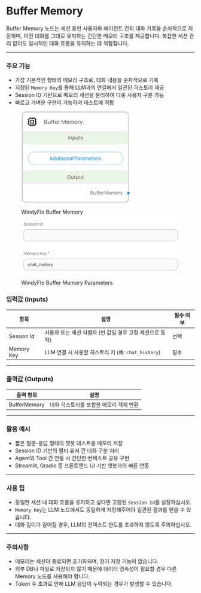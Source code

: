 # Buffer Memory

Buffer Memory 노드는 세션 동안 사용자와 에이전트 간의 대화 기록을 순차적으로 저장하며, 이전 대화를 그대로 유지하는 간단한 메모리 구조를 제공합니다. 복잡한 세션 관리 없이도 일시적인 대화 흐름을 유지하는 데 적합합니다.

***

### 주요 기능

* 가장 기본적인 형태의 메모리 구조로, 대화 내용을 순차적으로 기록
* 지정된 `Memory Key`를 통해 LLM과의 연결에서 일관된 히스토리 제공
* Session ID 기반으로 메모리 세션을 분리하여 다중 사용자 구분 가능
* 빠르고 가벼운 구현이 가능하며 테스트에 적합

<figure><img src="../../../.gitbook/assets/스크린샷 2025-05-15 135823.png" alt=""><figcaption><p>WindyFlo Buffer Memory</p></figcaption></figure>

<figure><img src="../../../.gitbook/assets/스크린샷 2025-05-15 135832.png" alt=""><figcaption><p>WindyFlo Buffer Memory Parameters</p></figcaption></figure>

### 입력값 (Inputs)

| 항목         | 설명                                      | 필수 여부 |
| ---------- | --------------------------------------- | ----- |
| Session Id | 사용자 또는 세션 식별자 (빈 값일 경우 고정 세션으로 동작)      | 선택    |
| Memory Key | LLM 연결 시 사용할 히스토리 키 (예: `chat_history`) | 필수    |

***

### 출력값 (Outputs)

| 출력 항목        | 설명                     |
| ------------ | ---------------------- |
| BufferMemory | 대화 히스토리를 포함한 메모리 객체 반환 |

***

### 활용 예시

* 짧은 질문-응답 형태의 챗봇 테스트용 메모리 저장
* Session ID 기반의 멀티 유저 간 대화 구분 처리
* Agent와 Tool 간 연동 시 간단한 컨텍스트 공유 구현
* Streamlit, Gradio 등 프론트엔드 UI 기반 챗봇과의 빠른 연동

***

### 사용 팁

* 동일한 세션 내 대화 흐름을 유지하고 싶다면 고정된 `Session Id`를 설정하십시오.
* `Memory Key`는 LLM 노드에서도 동일하게 지정해주어야 일관된 결과를 얻을 수 있습니다.
* 대화 길이가 길어질 경우, LLM의 컨텍스트 한도를 초과하지 않도록 주의하십시오.

***

### 주의사항

* 메모리는 세션이 종료되면 초기화되며, 장기 저장 기능이 없습니다.
* 외부 DB나 파일로 저장되지 않기 때문에 데이터 영속성이 필요할 경우 다른 Memory 노드를 사용해야 합니다.
* Token 수 초과로 인해 LLM 응답이 누락되는 경우가 발생할 수 있습니다.
